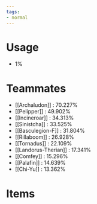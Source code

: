 ```yaml
---
tags:
- normal
---
```

# Usage
- 1%
# Teammates
- [[Archaludon]] : 70.227%
- [[Pelipper]] : 49.902%
- [[Incineroar]] : 34.313%
- [[Sinistcha]] : 33.525%
- [[Basculegion-F]] : 31.804%
- [[Rillaboom]] : 26.928%
- [[Tornadus]] : 22.109%
- [[Landorus-Therian]] : 17.341%
- [[Comfey]] : 15.296%
- [[Palafin]] : 14.639%
- [[Chi-Yu]] : 13.362%
# Items
